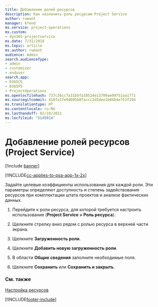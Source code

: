 ```yaml
---
title: Добавление ролей ресурсов
description: Как назначить роль ресурсам Project Service
author: rumant
manager: kfend
ms.service: project-operations
ms.custom:
- dyn365-projectservice
ms.date: 7/31/2018
ms.topic: article
ms.author: rumant
audience: Admin
search.audienceType:
- admin
- customizer
- enduser
search.app:
- D365CE
- D365PS
- ProjectOperations
ms.openlocfilehash: 737c36cc7a31b5fa10524e13709ae99751aa1771
ms.sourcegitcommit: 418fa1fe9d605b8faccc2d5dee1b04b4e753f194
ms.translationtype: HT
ms.contentlocale: ru-RU
ms.lasthandoff: 02/10/2021
ms.locfileid: "5145914"
---
```

# <a name="add-resource-roles-project-service"></a>Добавление ролей ресурсов (Project Service)

[!include [banner](../includes/psa-now-project-operations.md)]

[!INCLUDE[cc-applies-to-psa-app-1x-2x](../includes/cc-applies-to-psa-app-1x-2x.md)]

Задайте целевые коэффициенты использования для каждой роли. Эти параметры определяют доступность и степень задействования ресурсов при комплектации штата проектов и анализе фактических данных.  
  
1.  Перейдите к роли ресурса, для которой требуется настроить использование (**Project Service > Роль ресурса**).  
  
2.  Щелкните стрелку вниз рядом с ролью ресурса в верхней части экрана.  
  
3.  Щелкните **Загруженность роли**.  
  
4.  Щелкните **Добавить новую загруженность роли**.  
  
5.  В области **Общие сведения** заполните необходимые поля.  
  
6.  Щелкните **Сохранить** или **Сохранить и закрыть**.  
  
### <a name="see-also"></a>См. также  
 [Настройка ресурсов](../psa/set-up-resources.md)


[!INCLUDE[footer-include](../includes/footer-banner.md)]
